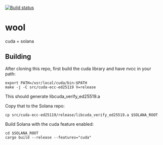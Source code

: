 [![Build status](https://badge.buildkite.com/dcc97a44f655a7473ff0f836a2cf154dff016a66db8e4f7405.svg?branch=master)](https://buildkite.com/solana-labs/wool)

# wool
cuda + solana

## Building
After cloning this repo, first build the cuda
library and have nvcc in your path:

    export PATH=/usr/local/cuda/bin:$PATH
    make -j -C src/cuda-ecc-ed25119 V=release

This should generate libcuda\_verify\_ed25519.a

Copy that to the Solana repo:

    cp src/cuda-ecc-ed25119/release/libcuda_verify_ed25519.a $SOLANA_ROOT

Build Solana with the cuda feature enabled:

    cd $SOLANA_ROOT
    cargo build --release --features="cuda"
